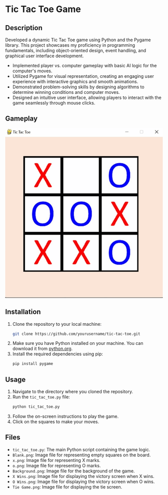 # Tic Tac Toe Game

## Description
Developed a dynamic Tic Tac Toe game using Python and the Pygame library. This project showcases my proficiency in programming fundamentals, including object-oriented design, event handling, and graphical user interface development.

- Implemented player vs. computer gameplay with basic AI logic for the computer's moves.
- Utilized Pygame for visual representation, creating an engaging user experience with interactive graphics and smooth animations.
- Demonstrated problem-solving skills by designing algorithms to determine winning conditions and computer moves.
- Designed an intuitive user interface, allowing players to interact with the game seamlessly through mouse clicks.

## Gameplay
![GIF](https://github.com/diandraaaaa/Tic-Tac-Toe/blob/main/gif2.gif)
## Installation
1. Clone the repository to your local machine:
    ```bash
    git clone https://github.com/yourusername/tic-tac-toe.git
    ```
2. Make sure you have Python installed on your machine. You can download it from [python.org](https://www.python.org/downloads/).
3. Install the required dependencies using pip:
    ```bash
    pip install pygame
    ```

## Usage
1. Navigate to the directory where you cloned the repository.
2. Run the `tic_tac_toe.py` file:
    ```bash
    python tic_tac_toe.py
    ```
3. Follow the on-screen instructions to play the game.
4. Click on the squares to make your moves.

## Files
- `tic_tac_toe.py`: The main Python script containing the game logic.
- `Blank.png`: Image file for representing empty squares on the board.
- `x.png`: Image file for representing X marks.
- `o.png`: Image file for representing O marks.
- `Background.png`: Image file for the background of the game.
- `X Wins.png`: Image file for displaying the victory screen when X wins.
- `O Wins.png`: Image file for displaying the victory screen when O wins.
- `Tie Game.png`: Image file for displaying the tie screen.

